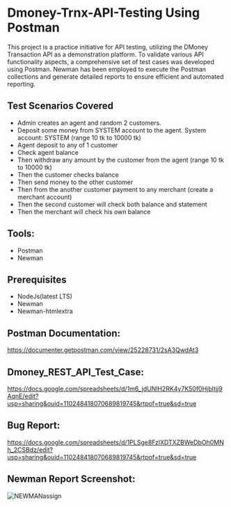 # Dmoney-Trnx-API-Testing Using Postman

This project is a practice initiative for API testing, utilizing the DMoney Transaction API as a demonstration platform. To validate various API functionality aspects, a comprehensive set of test cases was developed using Postman. Newman has been employed to execute the Postman collections and generate detailed reports to ensure efficient and automated reporting.

## Test Scenarios Covered

- Admin creates an agent and random 2 customers.
- Deposit some money from SYSTEM account to the agent. System account: SYSTEM (range 10 tk to 10000 tk)
- Agent deposit to any of 1 customer
- Check agent balance
- Then withdraw any amount by the customer from the agent (range 10 tk to 10000 tk)
- Then the customer checks balance
- Then send money to the other customer
- Then from the another customer payment to any merchant (create a merchant account)
- Then the second customer will check both balance and statement
- Then the merchant will check his own balance

## Tools:
- Postman
- Newman
  
## Prerequisites
- NodeJs(latest LTS)
- Newman
- Newman-htmlextra

## Postman Documentation: 
https://documenter.getpostman.com/view/25228731/2sA3QwdAt3

## Dmoney_REST_API_Test_Case:
https://docs.google.com/spreadsheets/d/1m6_jdUNlH2RK4y7K50f0HjbItjj9AqnE/edit?usp=sharing&ouid=110248418070689819745&rtpof=true&sd=true

## Bug Report:
https://docs.google.com/spreadsheets/d/1PLSge8FzlXDTXZBWeDbOh0MNh_2CSBdz/edit?usp=sharing&ouid=110248418070689819745&rtpof=true&sd=true

## Newman Report Screenshot:

![NEWMANassign](https://github.com/ra-hul/dmoney_API_assignment/assets/65038922/580b3890-7ee7-46bb-b68d-e329efbddb4d)

